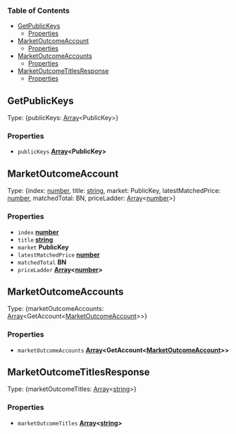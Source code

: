<!-- Generated by documentation.js. Update this documentation by updating the source code. -->

### Table of Contents

*   [GetPublicKeys][1]
    *   [Properties][2]
*   [MarketOutcomeAccount][3]
    *   [Properties][4]
*   [MarketOutcomeAccounts][5]
    *   [Properties][6]
*   [MarketOutcomeTitlesResponse][7]
    *   [Properties][8]

## GetPublicKeys

Type: {publicKeys: [Array][9]\<PublicKey>}

### Properties

*   `publicKeys` **[Array][9]\<PublicKey>**&#x20;

## MarketOutcomeAccount

Type: {index: [number][10], title: [string][11], market: PublicKey, latestMatchedPrice: [number][10], matchedTotal: BN, priceLadder: [Array][9]<[number][10]>}

### Properties

*   `index` **[number][10]**&#x20;
*   `title` **[string][11]**&#x20;
*   `market` **PublicKey**&#x20;
*   `latestMatchedPrice` **[number][10]**&#x20;
*   `matchedTotal` **BN**&#x20;
*   `priceLadder` **[Array][9]<[number][10]>**&#x20;

## MarketOutcomeAccounts

Type: {marketOutcomeAccounts: [Array][9]\<GetAccount<[MarketOutcomeAccount][3]>>}

### Properties

*   `marketOutcomeAccounts` **[Array][9]\<GetAccount<[MarketOutcomeAccount][3]>>**&#x20;

## MarketOutcomeTitlesResponse

Type: {marketOutcomeTitles: [Array][9]<[string][11]>}

### Properties

*   `marketOutcomeTitles` **[Array][9]<[string][11]>**&#x20;

[1]: #getpublickeys

[2]: #properties

[3]: #marketoutcomeaccount

[4]: #properties-1

[5]: #marketoutcomeaccounts

[6]: #properties-2

[7]: #marketoutcometitlesresponse

[8]: #properties-3

[9]: https://developer.mozilla.org/docs/Web/JavaScript/Reference/Global_Objects/Array

[10]: https://developer.mozilla.org/docs/Web/JavaScript/Reference/Global_Objects/Number

[11]: https://developer.mozilla.org/docs/Web/JavaScript/Reference/Global_Objects/String
